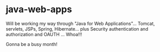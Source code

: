 # java-web-apps
Will be working my way through "Java for Web Applications"... Tomcat, servlets, JSPs, Spring, Hibernate... plus Security authentication and authorization and OAUTH ... Whoa!!!

Gonna be a busy month!

